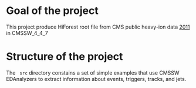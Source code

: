# Goal of the project
This project produce HiForest root file from CMS public heavy-ion data [2011](https://github.com/cms-opendata-analyses/HiForestProducerTool/tree/2011) in CMSSW_4_4_7
# Structure of the project
The ` src`  directory constains a set of simple examples that use CMSSW EDAnalyzers to extract information about events, triggers, tracks, and jets. 
